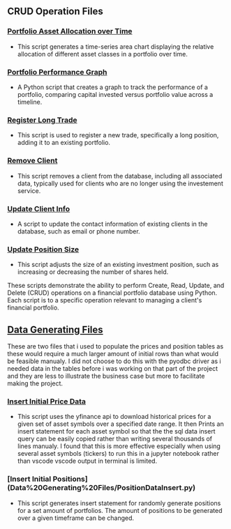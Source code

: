 ## CRUD Operation Files

### [Portfolio Asset Allocation over Time](./Portfolio_Asset_Allocation_over_Time.py)
- This script generates a time-series area chart displaying the relative allocation of different asset classes in a portfolio over time.

### [Portfolio Performance Graph](./Portfolio_Performance_Graph.py)
- A Python script that creates a graph to track the performance of a portfolio, comparing capital invested versus portfolio value across a timeline.

### [Register Long Trade](./Register_Long_Trade.py)
- This script is used to register a new trade, specifically a long position, adding it to an existing portfolio.

### [Remove Client](./Remove_Client.py)
- This script removes a client from the database, including all associated data, typically used for clients who are no longer using the investement service.

### [Update Client Info](./Update_Client_Info.py)
- A script to update the contact information of existing clients in the database, such as email or phone number.

### [Update Position Size](./Update_Position_Size.py)
- This script adjusts the size of an existing investment position, such as increasing or decreasing the number of shares held.

These scripts demonstrate the ability to perform Create, Read, Update, and Delete (CRUD) operations on a financial portfolio database using Python. Each script is to a specific operation relevant to managing a client's financial portfolio.

## [Data Generating Files](Data%20Generating%20Files)
These are two files that i used to populate the prices and position tables as these would require a much larger amount of initial rows than what would be feasible manualy. I did not choose to do this with the pyodbc driver as i needed data in the tables before i was working on that part of the project and they are less to illustrate the business case but more to facilitate making the project. 

### [Insert Initial Price Data](Data%20Generating%20Files/PositionDataInsert.py)  
- This script uses the yfinance api to download historical prices for a given set of asset symbols over a specified date range. It then Prints an insert statement for each asset symbol so that the the sql data insert query can be easily copied rather than writing several thousands of lines manualy. I found that this is more effective especially when using several asset symbols (tickers) to run this in a jupyter notebook rather than vscode vscode output in terminal is limited. 

### [Insert Initial Positions] (Data%20Generating%20Files/PositionDataInsert.py)
- This script generates insert statement for randomly generate positions for a set amount of portfolios. The amount of positions to be generated over a given timeframe can be changed. 

